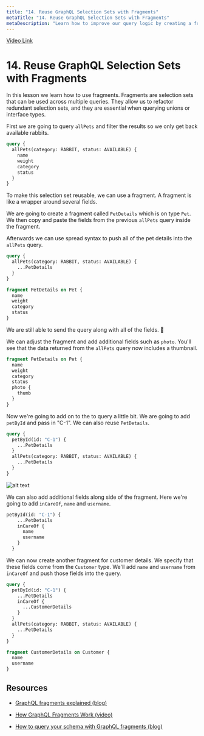 ```yaml
---
title: "14. Reuse GraphQL Selection Sets with Fragments"
metaTitle: "14. Reuse GraphQL Selection Sets with Fragments"
metaDescription: "Learn how to improve our query logic by creating a fragment for the activity selection set."
---
```


[Video Link](https://egghead.io/lessons/graphql-reuse-graphql-selection-sets-with-fragments)

# 14. Reuse GraphQL Selection Sets with Fragments

In this lesson we learn how to use fragments. Fragments are selection sets that can be used across multiple queries. They allow us to refactor redundant selection sets, and they are essential when querying unions or interface types.

First we are going to query `allPets` and filter the results so we only get back available rabbits.

```graphql
query {
  allPets(category: RABBIT, status: AVAILABLE) {
    name
    weight
    category
    status
  }
}
```

To make this selection set reusable, we can use a fragment. A fragment is like a wrapper around several fields.

We are going to create a fragment called `PetDetails` which is on type `Pet`. We then copy and paste the fields from the previous `allPets` query inside the fragment.

Afterwards we can use spread syntax to push all of the pet details into the `allPets` query.

```graphql
query {
  allPets(category: RABBIT, status: AVAILABLE) {
    ...PetDetails
  }
}

fragment PetDetails on Pet {
  name
  weight
  category
  status
}
```

We are still able to send the query along with all of the fields. 🥳

We can adjust the fragment and add additional fields such as `photo`. You'll see that the data returned from the `allPets` query now includes a thumbnail.

```graphql
fragment PetDetails on Pet {
  name
  weight
  category
  status
  photo {
    thumb
  }
}
```

Now we're going to add on to the to query a little bit. We are going to add `petById` and pass in "C-1". We can also reuse `PetDetails`.

```graphql
query {
  petById(id: "C-1") {
    ...PetDetails
  }
  allPets(category: RABBIT, status: AVAILABLE) {
    ...PetDetails
  }
}
```

![alt text](https://i.ibb.co/8cfpKXv/scrnli-1-24-2020-2-23-48-PM.png)

We can also add additional fields along side of the fragment. Here we're going to add `inCareOf`, `name` and `username`.

```graphql
petById(id: "C-1") {
    ...PetDetails
    inCareOf {
      name
      username
    }
  }
```

We can now create another fragment for customer details. We specify that these fields come from the `Customer` type. We'll add `name` and `username` from `inCareOf` and push those fields into the query.

```graphql
query {
  petById(id: "C-1") {
    ...PetDetails
    inCareOf {
      ...CustomerDetails
    }
  }
  allPets(category: RABBIT, status: AVAILABLE) {
    ...PetDetails
  }
}

fragment CustomerDetails on Customer {
  name
  username
}
```

## Resources

- [GraphQL fragments explained (blog)](https://blog.logrocket.com/graphql-fragments-explained/)

- [How GraphQL Fragments Work (video)](https://www.youtube.com/watch?v=AAHR7eBKLU8)

- [How to query your schema with GraphQL fragments (blog)](https://atheros.ai/blog/how-to-query-your-schema-with-graphql-fragments)
